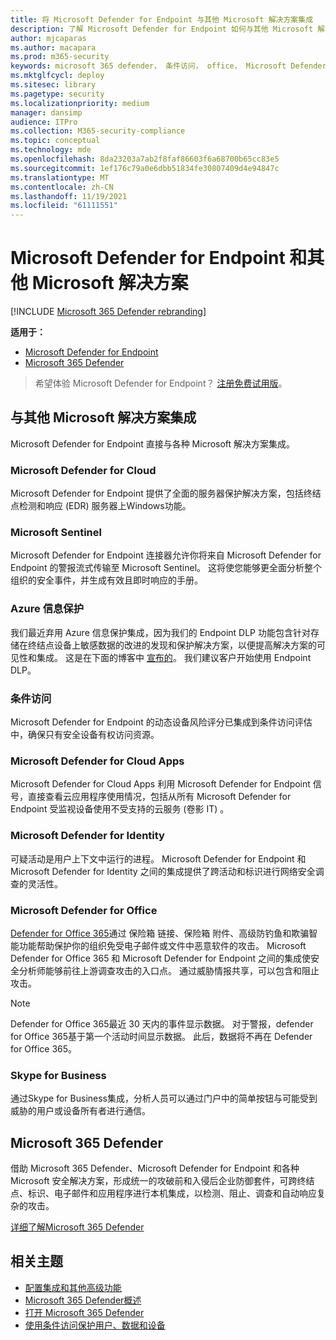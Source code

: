 ```yaml
---
title: 将 Microsoft Defender for Endpoint 与其他 Microsoft 解决方案集成
description: 了解 Microsoft Defender for Endpoint 如何与其他 Microsoft 解决方案集成，包括 Microsoft Defender for Identity 和 Microsoft Defender for Cloud。
author: mjcaparas
ms.author: macapara
ms.prod: m365-security
keywords: microsoft 365 defender， 条件访问， office， Microsoft Defender for Endpoint， microsoft defender for identity， microsoft defender for office， Azure Defender， Microsoft 云应用安全， azure sentinel
ms.mktglfcycl: deploy
ms.sitesec: library
ms.pagetype: security
ms.localizationpriority: medium
manager: dansimp
audience: ITPro
ms.collection: M365-security-compliance
ms.topic: conceptual
ms.technology: mde
ms.openlocfilehash: 8da23203a7ab2f8faf86603f6a68700b65cc83e5
ms.sourcegitcommit: 1ef176c79a0e6dbb51834fe30807409d4e94847c
ms.translationtype: MT
ms.contentlocale: zh-CN
ms.lasthandoff: 11/19/2021
ms.locfileid: "61111551"
---
```

# <a name="microsoft-defender-for-endpoint-and-other-microsoft-solutions"></a>Microsoft Defender for Endpoint 和其他 Microsoft 解决方案

[!INCLUDE [Microsoft 365 Defender rebranding](../../includes/microsoft-defender.md)]


**适用于：**
- [Microsoft Defender for Endpoint](https://go.microsoft.com/fwlink/?linkid=2154037)
- [Microsoft 365 Defender](https://go.microsoft.com/fwlink/?linkid=2118804)

> 希望体验 Microsoft Defender for Endpoint？ [注册免费试用版](https://signup.microsoft.com/create-account/signup?products=7f379fee-c4f9-4278-b0a1-e4c8c2fcdf7e&ru=https://aka.ms/MDEp2OpenTrial?ocid=docs-wdatp-exposedapis-abovefoldlink)。

## <a name="integrate-with-other-microsoft-solutions"></a>与其他 Microsoft 解决方案集成

Microsoft Defender for Endpoint 直接与各种 Microsoft 解决方案集成。

### <a name="microsoft-defender-for-cloud"></a>Microsoft Defender for Cloud

Microsoft Defender for Endpoint 提供了全面的服务器保护解决方案，包括终结点检测和响应 (EDR) 服务器上Windows功能。

### <a name="microsoft-sentinel"></a>Microsoft Sentinel

Microsoft Defender for Endpoint 连接器允许你将来自 Microsoft Defender for Endpoint 的警报流式传输至 Microsoft Sentinel。 这将使您能够更全面分析整个组织的安全事件，并生成有效且即时响应的手册。

### <a name="azure-information-protection"></a>Azure 信息保护

我们最近弃用 Azure 信息保护集成，因为我们的 Endpoint DLP 功能包含针对存储在终结点设备上敏感数据的改进的发现和保护解决方案，以便提高解决方案的可见性和集成。 这是在下面的博客中 [宣布的](https://techcommunity.microsoft.com/t5/microsoft-defender-for-endpoint/protecting-sensitive-information-on-devices/ba-p/2143555)。 我们建议客户开始使用 Endpoint DLP。

### <a name="conditional-access"></a>条件访问

Microsoft Defender for Endpoint 的动态设备风险评分已集成到条件访问评估中，确保只有安全设备有权访问资源。

### <a name="microsoft-defender-for-cloud-apps"></a>Microsoft Defender for Cloud Apps

Microsoft Defender for Cloud Apps 利用 Microsoft Defender for Endpoint 信号，直接查看云应用程序使用情况，包括从所有 Microsoft Defender for Endpoint 受监视设备使用不受支持的云服务 (卷影 IT) 。

### <a name="microsoft-defender-for-identity"></a>Microsoft Defender for Identity

可疑活动是用户上下文中运行的进程。 Microsoft Defender for Endpoint 和 Microsoft Defender for Identity 之间的集成提供了跨活动和标识进行网络安全调查的灵活性。

### <a name="microsoft-defender-for-office"></a>Microsoft Defender for Office

[Defender for Office 365](/office365/securitycompliance/office-365-atp)通过 保险箱 链接、保险箱 附件、高级防钓鱼和欺骗智能功能帮助保护你的组织免受电子邮件或文件中恶意软件的攻击。 Microsoft Defender for Office 365 和 Microsoft Defender for Endpoint 之间的集成使安全分析师能够前往上游调查攻击的入口点。 通过威胁情报共享，可以包含和阻止攻击。

> [!NOTE]
> Defender for Office 365最近 30 天内的事件显示数据。 对于警报，defender for Office 365基于第一个活动时间显示数据。 此后，数据将不再在 Defender for Office 365。

### <a name="skype-for-business"></a>Skype for Business

通过Skype for Business集成，分析人员可以通过门户中的简单按钮与可能受到威胁的用户或设备所有者进行通信。

## <a name="microsoft-365-defender"></a>Microsoft 365 Defender

借助 Microsoft 365 Defender、Microsoft Defender for Endpoint 和各种 Microsoft 安全解决方案，形成统一的攻破前和入侵后企业防御套件，可跨终结点、标识、电子邮件和应用程序进行本机集成，以检测、阻止、调查和自动响应复杂的攻击。

[详细了解Microsoft 365 Defender](/microsoft-365/security/defender/microsoft-365-defender)

## <a name="related-topics"></a>相关主题

- [配置集成和其他高级功能](advanced-features.md)
- [Microsoft 365 Defender概述](/microsoft-365/security/defender/microsoft-threat-protection)
- [打开 Microsoft 365 Defender](/microsoft-365/security/defender/mtp-enable)
- [使用条件访问保护用户、数据和设备](conditional-access.md)
